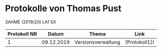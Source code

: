 # Protokolle von Thomas Pust
3AHME (2019/20) LA1 SX

Protokoll NR | Datum | Thema | Link
------------ | ----- | ----- | ----
1 | 09.12.2019 | Versionsverwaltung | [Protokoll1](
